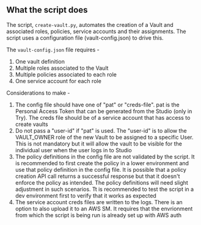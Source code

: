 ## What the script does
The script, `create-vault.py`, automates the creation of a Vault and associated roles, policies, service accounts and their assignments. The script uses a configuration file (vault-config.json) to drive this.

The `vault-config.json` file requires -
1. One vault definition
2. Multiple roles associated to the Vault
3. Multiple policies associated to each role
4. One service account for each role

Considerations to make -
1. The config file should have one of "pat" or "creds-file". pat is the Personal Access Token that can be generated from the Studio (only in Try). The creds file should be of a service account that has access to create vaults
2. Do not pass a "user-id" if "pat" is used. The "user-id" is to allow the VAULT_OWNER role of the new Vault to be assigned to a specific User. This is not mandatory but it will allow the vault to be visible for the individual user when the user logs in to Studio
3. The policy definitions in the config file are not validated by the script. It is recommended to first create the policy in a lower environment and use that policy definition in the config file. It is possible that a policy creation API call returns a successful response but that it doesn't enforce the policy as intended. The policy definitions will need slight adjustment in such scenarios. Tt is recommended to test the script in a dev environment first to verify that it works as expected
4. The service account creds files are written to the logs. There is an option to also upload it to an AWS SM. It requires that the envrionment from which the script is being run is already set up with AWS auth